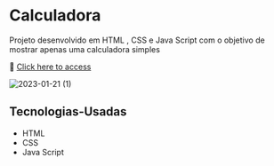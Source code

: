 # Calculadora

Projeto desenvolvido em HTML , CSS e Java Script com o objetivo de mostrar apenas uma calculadora simples 

🔗 [Click here to access](https://gabriel-calculadora-58f209.netlify.app)

![2023-01-21 (1)](https://user-images.githubusercontent.com/109315349/213878590-02146462-a081-4957-a3fd-532ceeccc194.png)


## Tecnologias-Usadas

- HTML
- CSS
- Java Script
